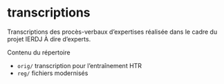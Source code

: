 # transcriptions

Transcriptions des procès-verbaux d’expertises réalisée dans le cadre du projet IERDJ À dire d’experts.

Contenu du répertoire
- `orig/` transcription pour l’entraînement HTR
- `reg/` fichiers modernisés
